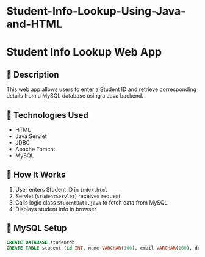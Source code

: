 # Student-Info-Lookup-Using-Java-and-HTML
# Student Info Lookup Web App

## 🔸 Description
This web app allows users to enter a Student ID and retrieve corresponding details from a MySQL database using a Java backend.

## 🔸 Technologies Used
- HTML
- Java Servlet
- JDBC
- Apache Tomcat
- MySQL

## 🔸 How It Works
1. User enters Student ID in `index.html`
2. Servlet (`StudentServlet`) receives request
3. Calls logic class `StudentData.java` to fetch data from MySQL
4. Displays student info in browser

## 🔸 MySQL Setup
```sql
CREATE DATABASE studentdb;
CREATE TABLE student (id INT, name VARCHAR(100), email VARCHAR(100), department VARCHAR(50));
